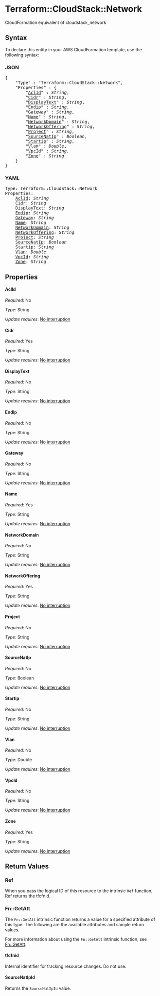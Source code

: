 # Terraform::CloudStack::Network

CloudFormation equivalent of cloudstack_network

## Syntax

To declare this entity in your AWS CloudFormation template, use the following syntax:

### JSON

<pre>
{
    "Type" : "Terraform::CloudStack::Network",
    "Properties" : {
        "<a href="#aclid" title="AclId">AclId</a>" : <i>String</i>,
        "<a href="#cidr" title="Cidr">Cidr</a>" : <i>String</i>,
        "<a href="#displaytext" title="DisplayText">DisplayText</a>" : <i>String</i>,
        "<a href="#endip" title="Endip">Endip</a>" : <i>String</i>,
        "<a href="#gateway" title="Gateway">Gateway</a>" : <i>String</i>,
        "<a href="#name" title="Name">Name</a>" : <i>String</i>,
        "<a href="#networkdomain" title="NetworkDomain">NetworkDomain</a>" : <i>String</i>,
        "<a href="#networkoffering" title="NetworkOffering">NetworkOffering</a>" : <i>String</i>,
        "<a href="#project" title="Project">Project</a>" : <i>String</i>,
        "<a href="#sourcenatip" title="SourceNatIp">SourceNatIp</a>" : <i>Boolean</i>,
        "<a href="#startip" title="Startip">Startip</a>" : <i>String</i>,
        "<a href="#vlan" title="Vlan">Vlan</a>" : <i>Double</i>,
        "<a href="#vpcid" title="VpcId">VpcId</a>" : <i>String</i>,
        "<a href="#zone" title="Zone">Zone</a>" : <i>String</i>
    }
}
</pre>

### YAML

<pre>
Type: Terraform::CloudStack::Network
Properties:
    <a href="#aclid" title="AclId">AclId</a>: <i>String</i>
    <a href="#cidr" title="Cidr">Cidr</a>: <i>String</i>
    <a href="#displaytext" title="DisplayText">DisplayText</a>: <i>String</i>
    <a href="#endip" title="Endip">Endip</a>: <i>String</i>
    <a href="#gateway" title="Gateway">Gateway</a>: <i>String</i>
    <a href="#name" title="Name">Name</a>: <i>String</i>
    <a href="#networkdomain" title="NetworkDomain">NetworkDomain</a>: <i>String</i>
    <a href="#networkoffering" title="NetworkOffering">NetworkOffering</a>: <i>String</i>
    <a href="#project" title="Project">Project</a>: <i>String</i>
    <a href="#sourcenatip" title="SourceNatIp">SourceNatIp</a>: <i>Boolean</i>
    <a href="#startip" title="Startip">Startip</a>: <i>String</i>
    <a href="#vlan" title="Vlan">Vlan</a>: <i>Double</i>
    <a href="#vpcid" title="VpcId">VpcId</a>: <i>String</i>
    <a href="#zone" title="Zone">Zone</a>: <i>String</i>
</pre>

## Properties

#### AclId

_Required_: No

_Type_: String

_Update requires_: [No interruption](https://docs.aws.amazon.com/AWSCloudFormation/latest/UserGuide/using-cfn-updating-stacks-update-behaviors.html#update-no-interrupt)

#### Cidr

_Required_: Yes

_Type_: String

_Update requires_: [No interruption](https://docs.aws.amazon.com/AWSCloudFormation/latest/UserGuide/using-cfn-updating-stacks-update-behaviors.html#update-no-interrupt)

#### DisplayText

_Required_: No

_Type_: String

_Update requires_: [No interruption](https://docs.aws.amazon.com/AWSCloudFormation/latest/UserGuide/using-cfn-updating-stacks-update-behaviors.html#update-no-interrupt)

#### Endip

_Required_: No

_Type_: String

_Update requires_: [No interruption](https://docs.aws.amazon.com/AWSCloudFormation/latest/UserGuide/using-cfn-updating-stacks-update-behaviors.html#update-no-interrupt)

#### Gateway

_Required_: No

_Type_: String

_Update requires_: [No interruption](https://docs.aws.amazon.com/AWSCloudFormation/latest/UserGuide/using-cfn-updating-stacks-update-behaviors.html#update-no-interrupt)

#### Name

_Required_: Yes

_Type_: String

_Update requires_: [No interruption](https://docs.aws.amazon.com/AWSCloudFormation/latest/UserGuide/using-cfn-updating-stacks-update-behaviors.html#update-no-interrupt)

#### NetworkDomain

_Required_: No

_Type_: String

_Update requires_: [No interruption](https://docs.aws.amazon.com/AWSCloudFormation/latest/UserGuide/using-cfn-updating-stacks-update-behaviors.html#update-no-interrupt)

#### NetworkOffering

_Required_: Yes

_Type_: String

_Update requires_: [No interruption](https://docs.aws.amazon.com/AWSCloudFormation/latest/UserGuide/using-cfn-updating-stacks-update-behaviors.html#update-no-interrupt)

#### Project

_Required_: No

_Type_: String

_Update requires_: [No interruption](https://docs.aws.amazon.com/AWSCloudFormation/latest/UserGuide/using-cfn-updating-stacks-update-behaviors.html#update-no-interrupt)

#### SourceNatIp

_Required_: No

_Type_: Boolean

_Update requires_: [No interruption](https://docs.aws.amazon.com/AWSCloudFormation/latest/UserGuide/using-cfn-updating-stacks-update-behaviors.html#update-no-interrupt)

#### Startip

_Required_: No

_Type_: String

_Update requires_: [No interruption](https://docs.aws.amazon.com/AWSCloudFormation/latest/UserGuide/using-cfn-updating-stacks-update-behaviors.html#update-no-interrupt)

#### Vlan

_Required_: No

_Type_: Double

_Update requires_: [No interruption](https://docs.aws.amazon.com/AWSCloudFormation/latest/UserGuide/using-cfn-updating-stacks-update-behaviors.html#update-no-interrupt)

#### VpcId

_Required_: No

_Type_: String

_Update requires_: [No interruption](https://docs.aws.amazon.com/AWSCloudFormation/latest/UserGuide/using-cfn-updating-stacks-update-behaviors.html#update-no-interrupt)

#### Zone

_Required_: Yes

_Type_: String

_Update requires_: [No interruption](https://docs.aws.amazon.com/AWSCloudFormation/latest/UserGuide/using-cfn-updating-stacks-update-behaviors.html#update-no-interrupt)

## Return Values

### Ref

When you pass the logical ID of this resource to the intrinsic `Ref` function, Ref returns the tfcfnid.

### Fn::GetAtt

The `Fn::GetAtt` intrinsic function returns a value for a specified attribute of this type. The following are the available attributes and sample return values.

For more information about using the `Fn::GetAtt` intrinsic function, see [Fn::GetAtt](https://docs.aws.amazon.com/AWSCloudFormation/latest/UserGuide/intrinsic-function-reference-getatt.html).

#### tfcfnid

Internal identifier for tracking resource changes. Do not use.

#### SourceNatIpId

Returns the <code>SourceNatIpId</code> value.

